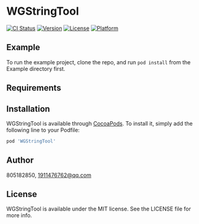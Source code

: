 # WGStringTool

[![CI Status](https://img.shields.io/travis/805182850/WGStringTool.svg?style=flat)](https://travis-ci.org/805182850/WGStringTool)
[![Version](https://img.shields.io/cocoapods/v/WGStringTool.svg?style=flat)](https://cocoapods.org/pods/WGStringTool)
[![License](https://img.shields.io/cocoapods/l/WGStringTool.svg?style=flat)](https://cocoapods.org/pods/WGStringTool)
[![Platform](https://img.shields.io/cocoapods/p/WGStringTool.svg?style=flat)](https://cocoapods.org/pods/WGStringTool)

## Example

To run the example project, clone the repo, and run `pod install` from the Example directory first.

## Requirements

## Installation

WGStringTool is available through [CocoaPods](https://cocoapods.org). To install
it, simply add the following line to your Podfile:

```ruby
pod 'WGStringTool'
```

## Author

805182850, 1911476762@qq.com

## License

WGStringTool is available under the MIT license. See the LICENSE file for more info.

